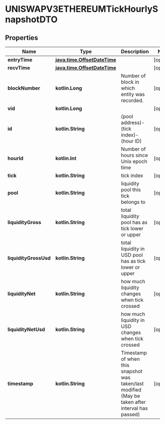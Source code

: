 
# UNISWAPV3ETHEREUMTickHourlySnapshotDTO

## Properties
Name | Type | Description | Notes
------------ | ------------- | ------------- | -------------
**entryTime** | [**java.time.OffsetDateTime**](java.time.OffsetDateTime.md) |  |  [optional]
**recvTime** | [**java.time.OffsetDateTime**](java.time.OffsetDateTime.md) |  |  [optional]
**blockNumber** | **kotlin.Long** | Number of block in which entity was recorded. |  [optional]
**vid** | **kotlin.Long** |  |  [optional]
**id** | **kotlin.String** | (pool address)-(tick index)-(hour ID) |  [optional]
**hourId** | **kotlin.Int** | Number of hours since Unix epoch time |  [optional]
**tick** | **kotlin.String** | tick index |  [optional]
**pool** | **kotlin.String** | liquidity pool this tick belongs to |  [optional]
**liquidityGross** | **kotlin.String** | total liquidity pool has as tick lower or upper |  [optional]
**liquidityGrossUsd** | **kotlin.String** | total liquidity in USD pool has as tick lower or upper |  [optional]
**liquidityNet** | **kotlin.String** | how much liquidity changes when tick crossed |  [optional]
**liquidityNetUsd** | **kotlin.String** | how much liquidity in USD changes when tick crossed |  [optional]
**timestamp** | **kotlin.String** | Timestamp of when this snapshot was taken/last modified (May be taken after interval has passed) |  [optional]



